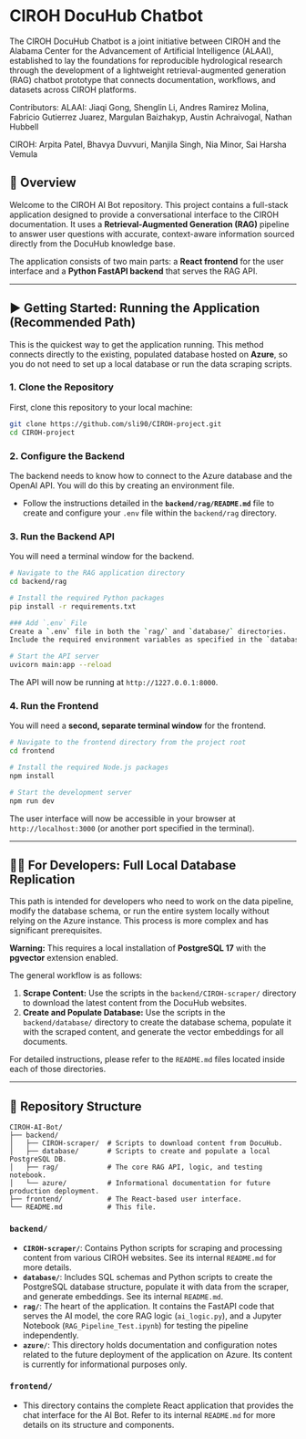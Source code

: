 # CIROH DocuHub Chatbot
The CIROH DocuHub Chatbot is a joint initiative between CIROH and the Alabama Center for the Advancement of Artificial Intelligence (ALAAI), established to lay the foundations for reproducible hydrological research through the development of a lightweight retrieval-augmented generation (RAG) chatbot prototype that connects documentation, workflows, and datasets across CIROH platforms.

Contributors: 
ALAAI: Jiaqi Gong, Shenglin Li, Andres Ramirez Molina, Fabricio Gutierrez Juarez, Margulan Baizhakyp, Austin Achraivogal, Nathan Hubbell

CIROH: Arpita Patel, Bhavya Duvvuri, Manjila Singh, Nia Minor, Sai Harsha Vemula

## 📖 Overview

Welcome to the CIROH AI Bot repository. This project contains a full-stack application designed to provide a conversational interface to the CIROH documentation. It uses a **Retrieval-Augmented Generation (RAG)** pipeline to answer user questions with accurate, context-aware information sourced directly from the DocuHub knowledge base.

The application consists of two main parts: a **React frontend** for the user interface and a **Python FastAPI backend** that serves the RAG API.

-----

## ▶️ Getting Started: Running the Application (Recommended Path)

This is the quickest way to get the application running. This method connects directly to the existing, populated database hosted on **Azure**, so you do not need to set up a local database or run the data scraping scripts.

### 1\. Clone the Repository

First, clone this repository to your local machine:

```bash
git clone https://github.com/sli90/CIROH-project.git
cd CIROH-project
```

### 2\. Configure the Backend

The backend needs to know how to connect to the Azure database and the OpenAI API. You will do this by creating an environment file.

  * Follow the instructions detailed in the **`backend/rag/README.md`** file to create and configure your `.env` file within the `backend/rag` directory.

### 3\. Run the Backend API

You will need a terminal window for the backend.

```bash
# Navigate to the RAG application directory
cd backend/rag

# Install the required Python packages
pip install -r requirements.txt

### Add `.env` File
Create a `.env` file in both the `rag/` and `database/` directories.  
Include the required environment variables as specified in the `database/` folder documentation.

# Start the API server
uvicorn main:app --reload
```

The API will now be running at `http://1227.0.0.1:8000`.

### 4\. Run the Frontend

You will need a **second, separate terminal window** for the frontend.

```bash
# Navigate to the frontend directory from the project root
cd frontend

# Install the required Node.js packages
npm install

# Start the development server
npm run dev
```

The user interface will now be accessible in your browser at `http://localhost:3000` (or another port specified in the terminal).

-----

## 👨‍💻 For Developers: Full Local Database Replication

This path is intended for developers who need to work on the data pipeline, modify the database schema, or run the entire system locally without relying on the Azure instance. This process is more complex and has significant prerequisites.

**Warning:** This requires a local installation of **PostgreSQL 17** with the **pgvector** extension enabled.

The general workflow is as follows:

1.  **Scrape Content:** Use the scripts in the `backend/CIROH-scraper/` directory to download the latest content from the DocuHub websites.
2.  **Create and Populate Database:** Use the scripts in the `backend/database/` directory to create the database schema, populate it with the scraped content, and generate the vector embeddings for all documents.

For detailed instructions, please refer to the `README.md` files located inside each of those directories.

-----

## 📂 Repository Structure

```
CIROH-AI-Bot/
├── backend/
│   ├── CIROH-scraper/  # Scripts to download content from DocuHub.
│   ├── database/       # Scripts to create and populate a local PostgreSQL DB.
│   ├── rag/            # The core RAG API, logic, and testing notebook.
│   └── azure/          # Informational documentation for future production deployment.
├── frontend/           # The React-based user interface.
└── README.md           # This file.
```

### `backend/`

  * **`CIROH-scraper/`**: Contains Python scripts for scraping and processing content from various CIROH websites. See its internal `README.md` for more details.
  * **`database/`**: Includes SQL schemas and Python scripts to create the PostgreSQL database structure, populate it with data from the scraper, and generate embeddings. See its internal `README.md`.
  * **`rag/`**: The heart of the application. It contains the FastAPI code that serves the AI model, the core RAG logic (`ai_logic.py`), and a Jupyter Notebook (`RAG_Pipeline_Test.ipynb`) for testing the pipeline independently.
  * **`azure/`**: This directory holds documentation and configuration notes related to the future deployment of the application on Azure. Its content is currently for informational purposes only.

### `frontend/`

  * This directory contains the complete React application that provides the chat interface for the AI Bot. Refer to its internal `README.md` for more details on its structure and components.
